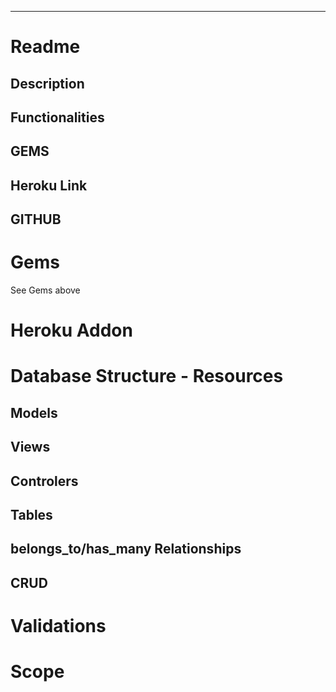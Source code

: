 ---
# Readme
## Description
## Functionalities
## GEMS
## Heroku Link
## GITHUB

# Gems
See Gems above

# Heroku Addon
## 

# Database Structure - Resources
## Models
## Views
## Controlers
## Tables
## belongs_to/has_many Relationships
## CRUD

# Validations
# Scope